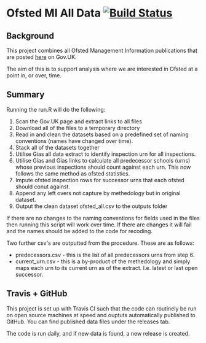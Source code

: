 # Ofsted MI All Data [![Build Status](https://travis-ci.org/dfe-analytical-services/ofsted.svg?branch=master)](https://travis-ci.org/dfe-analytical-services/ofsted)

## Background

This project combines all Ofsted Management Information publications that are posted [here](https://www.gov.uk/government/statistical-data-sets/monthly-management-information-ofsteds-school-inspections-outcomes) on Gov.UK.

The aim of this is to support analysis where we are interested in Ofsted at a point in, or over, time.

## Summary

Running the run.R will do the following:

1. Scan the Gov.UK page and extract links to all files
2. Download all of the files to a temporary directory
3. Read in and clean the datasets based on a predefined set of naming conventions (names have changed over time).
4. Stack all of the datasets together
5. Utilise Gias all data extract to identify inspection urn for all inspections.
6. Utilise Gias and Gias links to calculate all predecessor schools (urns) whose previous inspections should count against each urn. This now follows the same method as ofsted statistics.
7. Impute ofsted inspection rows for successor urns that each ofsted should conut against.
8. Append any left overs not capture by methedology but in original dataset.
9. Output the clean dataset ofsted_all.csv to the outputs folder

If there are no changes to the naming conventions for fields used in the files then running this script will work over time. If there are changes it will fail and the names should be added to the code for recoding.

Two further csv's are outputted from the procedure. These are as follows:

- predecessors.csv - this is the list of all predecessors urns from step 6.
- current_urn.csv - this is a by-product of the methedology and simply maps each urn to its current urn as of the extract. I.e. latest or last open successor.

## Travis + GitHub

This project is set up with Travis CI such that the code can routinely be run on open source machines at speed and ouptuts automatically published to GitHub. You can find published data files under the releases tab. 

The code is run daily, and if new data is found, a new release is created. 
